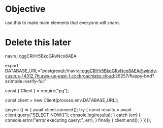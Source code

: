 # Objective
use this to make main elements that everyone will share. 

# Delete this later

navraj
cggCRlHr5BkoGRvNco8AEA

export DATABASE_URL="postgresql://navraj:cggCRlHr5BkoGRvNco8AEA@windy-cuscus-14312.7tt.aws-us-east-1.cockroachlabs.cloud:26257/flappy-bird?sslmode=verify-full"


const { Client } = require("pg");

const client = new Client(process.env.DATABASE_URL);

(async () => {
  await client.connect();
  try {
    const results = await client.query("SELECT NOW()");
    console.log(results);
  } catch (err) {
    console.error("error executing query:", err);
  } finally {
    client.end();
  }
})();